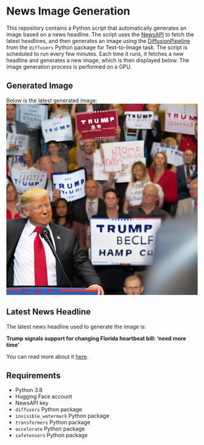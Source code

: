 # News Image Generation
This repository contains a Python script that automatically generates an image based on a news headline. The script uses the [NewsAPI](https://newsapi.org/) to fetch the latest headlines, and then generates an image using the [DiffusionPipeline](https://github.com/huggingface/diffusers) from the `diffusers` Python package for Text-to-Image task.
The script is scheduled to run every few minutes. Each time it runs, it fetches a new headline and generates a new image, which is then displayed below. The image generation process is performed on a GPU.

## Generated Image
Below is the latest generated image:
![Generated Image](image.png)

## Latest News Headline
The latest news headline used to generate the image is:

**Trump signals support for changing Florida heartbeat bill: ‘need more time’**

You can read more about it [here](https://news.google.com/rss/articles/CBMiowFBVV95cUxOZUJZLTdIekUxTnE3Zk1EYXUxNG5xblNxZnlYVWNVbERrV256VDlBSW04eTBZcnU2SWtXdDE2bS1rVVJZY3pvSTAyOHVmUkxDektaMVNuM2lkMGNRem5VNFJ6VkIyaFlVVVhNR24yem9lS3BGbk1PWkdFZG1Dekw2ZGlkS2x5TnUzUU5LZWVnLW1EMnJ2cjlra0IyUHVPMWNhTFFj0gGoAUFVX3lxTFBTUndKTTc5LWhyOXRiVFJyNjNVTjdXZjlRRFd2QVJvQWlwWUhNVXdlc3ZjMnIzUTIyTGlJNy11eF9YdEkzR0NRc196bnhwcWREZHZfYUl1VldLNXlpdTBERHZ4Ykl4VHhOWHh2dTljN0RXSC0xSkl1TXRpa3RpZy1SYkFRNFg3TzNHcFpJc0tZUlI1QTRtM2J2akNSMkdBSjkzd3hNLXhSOQ?oc=5).

## Requirements
- Python 3.8
- Hugging Face account
- NewsAPI key
- `diffusers` Python package
- `invisible_watermark` Python package
- `transformers` Python package
- `accelerate` Python package
- `safetensors` Python package
